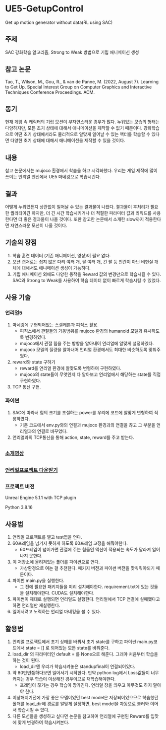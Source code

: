 # UE5-GetupControl
Get up motion generator without data(RL using SAC)

## 주제
SAC 강화학습 알고리즘, Strong to Weak 방법으로 기립 애니메이션 생성

## 참고 논문
Tao, T., Wilson, M., Gou, R., & van de Panne, M. (2022, August 7). Learning to Get Up. Special Interest Group on Computer Graphics and Interactive Techniques Conference Proceedings. ACM.

## 동기
현재 게임 속 캐릭터의 기립 모션이 부자연스러운 경우가 많다. 누워있는 모습의 형태는 다양하지만, 모든 초기 상태에 대해서 애니메이션을 제작할 수 없기 때문이다. 강화학습으로 어떤 초기 상태에서라도 물리적으로 알맞게 일어날 수 있는 액터를 학습할 수 있다면 다양한 초기 상태에 대해서 애니메이션을 제작할 수 있을 것이다.

## 내용
참고 논문에서는 mujoco 환경에서 학습을 하고 시각화했다.
우리는 게임 제작에 많이 쓰이는 언리얼 엔진에서 UE5 마네킹으로 학습시킨다.

## 결과
어떻게 누워있든지 상관없이 일어날 수 있는 결과물이 나왔다. 결과물이 후처리가 필요한 퀄리티이긴 하지만, 더 긴 시간 학습시키거나 더 적절한 파라미터 값과 리워드를 사용한다면 더 좋은 결과물이 나올 것이다. 또한 참고한 논문에서 소개한 slow까지 적용한다면 자연스러운 모션이 나올 것이다.

## 기술의 장점
1. 학습 훈련 데이터 (기존 애니메이션, 영상)이 필요 없다.
2. 모션 캡쳐로는 쉽지 않은 다리 여러 개, 팔 여러 개, 긴 팔 등 인간이 아닌 비현실 개체에 대해서도 애니메이션 생성이 가능하다.
3. 기립 애니메이션 외에도 다양한 동작을 Reward 값의 변경만으로 학습시킬 수 있다. SAC와 Strong to Weak를 사용하여 학습 데이터 없이 빠르게 학습시킬 수 있었다.
## 사용 기술
### 언리얼5
1. 마네킹에 구현되어있는 스켈레톤과 피직스 활용.
   - 피직스에서 관절들의 가동범위를 mujoco 환경의 humanoid 모델과 유사하도록 변경하였다.
   - mujoco에서 관절 힘을 주는 방향을 알아내어 언리얼에 알맞게 설정하였다.
   - mujoco 모델의 질량을 알아내어 언리얼 환경에서도 최대한 비슷하도록 맞춰주었다.
2. reward와 state 구하기
   - reward를 언리얼 환경에 알맞도록 변형하여 구현하였다.
   - mujoco의 state들이 무엇인지 다 알아보고 언리얼에서 해당하는 state를 직접 구현하였다.
3. TCP 통신 구현.
### 파이썬
1. SAC에 따라서 힘의 크기를 조절하는 power를 우리에 코드에 알맞게 변형하여 적용하였다.
   - 기존 코드에서 env.py와의 연결과 mujoco 환경과의 연결을 끊고 그 부분을 언리얼과의 연결로 바꾸었다.
2. 언리얼과의 TCP통신을 통해 action, state, reward를 주고 받는다.
##
### [소개영상](https://youtu.be/LTb6Gi-Ucxc)
##
### [언리얼프로젝트 다운받기](https://drive.google.com/file/d/1GaunUPkVFNOqFSoIIizr1BrxmcxNxFBB/view?usp=sharing)
##
### 프로젝트 버전
Unreal Engine 5.1.1 with TCP plugin

Python 3.8.16
## 사용법
1. 언리얼 프로젝트를 열고 test맵을 연다. 
2. 60프레임을 넘기지 못하게 하도록 60프레임 고정을 해줘야한다.
   - 60프레임이 넘어가면 관절에 주는 힘들인 액션이 적용되는 속도가 달라져 일어나지 못한다.
3. 이 저장소에 올려져있는 폴더를 파이썬으로 연다.
   - 가상환경으로 여는 걸 추천한다. 패키지 버전과 파이썬 버전을 맞춰줘야되기 때문이다.
4. 파이썬 main.py을 실행한다.
   - 그 전에 필요한 패키지들을 미리 설치해야한다. requirement.txt에 있는 것들을 설치해야한다. CUDA도 설치해야한다.
5. 파이썬이 제대로 실행되면 언리얼도 실행한다. 언리얼에서 TCP 연결에 실패했다고 하면 언리얼만 재실행한다.
6. 일어서려고 노력하는 언리얼 마네킹을 볼 수 있다.
## 활용법
1. 언리얼 프로젝트에서 초기 상태를 바꿔서 초기 state를 구하고 파이썬 main.py코드에서 state = [[ 로 되어있는 모든 state를 바꿔준다.
2. load_dir 의 파라미터인 default = 를 None으로 해준다. 그래야 처음부터 학습을 하는 것이 된다.
   - load_dir엔 우리가 학습시켜놓은 standupfinal이 연결되어있다.
3. 약 80만번쯤하다보면 일어서기 시작한다. 만약 python log에서 Loss값들이 너무 커지는 경우 학습이 이상해진 경우이므로 재학습해야한다.
   - 프레임이 끊기는 경우 학습이 망가진다. 언리얼 창을 띄우고 아무것도 하지 말아야 한다.
4. 이상해지기전에 가장 좋은 모델이었던 best model은 저장되어있으므로 학습했던 폴더를 load_dir에 경로를 알맞게 설정하면, best model을 자동으로 불러와 이어서 학습시킬 수 있다.
5. 다른 모션들을 생성하고 싶다면 논문을 참고하여 언리얼에 구현된 Reward를 입맛에 맞게 변경하여 학습시켜본다.
